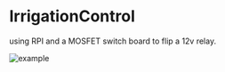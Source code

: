 # IrrigationControl
using RPI and a MOSFET switch board to flip a 12v relay.

![example](https://github.com/Bisqu3/IrrigationControl/assets/4405515/ef9f3102-1f08-4388-8553-3e2984fa61e4)
